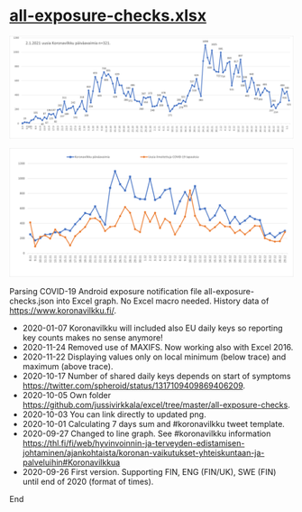 #  [all-exposure-checks.xlsx](all-exposure-checks.xlsx)

![all-exposure-checks](all-exposure-checks.png)

![all-exposure-checks-tartunnat](all-exposure-checks-tartunnat.png)


Parsing COVID-19 Android exposure notification file all-exposure-checks.json into Excel graph. No Excel macro needed. History data of https://www.koronavilkku.fi/. 

- 2020-01-07 Koronavilkku will included also EU daily keys so reporting key counts makes no sense anymore!
- 2020-11-24 Removed use of MAXIFS. Now working also with Excel 2016.
- 2020-11-22 Displaying values only on local minimum (below trace) and maximum (above trace).
- 2020-10-17 Number of shared daily keys depends on start of symptoms https://twitter.com/spheroid/status/1317109409869406209.
- 2020-10-05 Own folder https://github.com/jussivirkkala/excel/tree/master/all-exposure-checks.
- 2020-10-03 You can link directly to updated png.
- 2020-10-01 Calculating 7 days sum and #koronavilkku tweet template.
- 2020-09-27 Changed to line graph. See #koronavilkku information https://thl.fi/fi/web/hyvinvoinnin-ja-terveyden-edistamisen-johtaminen/ajankohtaista/koronan-vaikutukset-yhteiskuntaan-ja-palveluihin#Koronavilkkua
- 2020-09-26 First version. Supporting FIN, ENG (FIN/UK), SWE (FIN) until end of 2020 (format of times).

End
